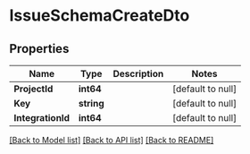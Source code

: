 # IssueSchemaCreateDto

## Properties
Name | Type | Description | Notes
------------ | ------------- | ------------- | -------------
**ProjectId** | **int64** |  | [default to null]
**Key** | **string** |  | [default to null]
**IntegrationId** | **int64** |  | [default to null]

[[Back to Model list]](../README.md#documentation-for-models) [[Back to API list]](../README.md#documentation-for-api-endpoints) [[Back to README]](../README.md)

